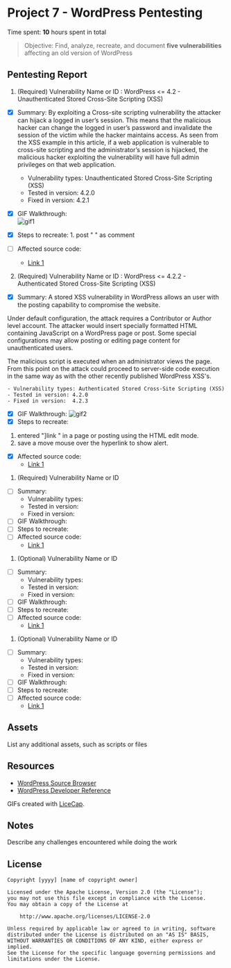 # Project 7 - WordPress Pentesting

Time spent: **10** hours spent in total

> Objective: Find, analyze, recreate, and document **five vulnerabilities** affecting an old version of WordPress

## Pentesting Report

1. (Required) Vulnerability Name or ID  : WordPress <= 4.2 - Unauthenticated Stored Cross-Site Scripting (XSS)
  - [x] Summary: 
By exploiting a Cross-site scripting vulnerability the attacker can
hijack a logged in user’s session. This means that the malicious
hacker can change the logged in user’s password and invalidate the
session of the victim while the hacker maintains access. As seen from
the XSS example in this article, if a web application is vulnerable to
cross-site scripting and the administrator’s session is hijacked, the
malicious hacker exploiting the vulnerability will have full admin
privileges on that web application.
    - Vulnerability types:    Unauthenticated Stored Cross-Site Scripting (XSS)
    - Tested in version: 4.2.0
    - Fixed in version: 4.2.1
  - [x] GIF Walkthrough:  
  ![gif1](https://imgur.com/a/nEKiWlx)
  - [x] Steps to recreate: 
        1. post " <a title='x onmouseover=alert(unescape(/hello%20world/.source))
style=position:absolute;left:0;top:0;width:5000px;height:5000px
 AAAAAAAAAAAA [64 kb] ...'></a> " as comment
 
  - [ ] Affected source code:
    - [Link 1](https://core.trac.wordpress.org/browser/tags/version/src/source_file.php)
    
2. (Required) Vulnerability Name or ID : WordPress <= 4.2.2 - Authenticated Stored Cross-Site Scripting (XSS)
  - [x] Summary: A stored XSS vulnerability in WordPress allows an user with the posting capability to compromise the website.

Under default configuration, the attack requires a Contributor or Author level account. The attacker would insert specially formatted HTML containing JavaScript on a WordPress page or post. Some special configurations may allow posting or editing page content for unauthenticated users.

The malicious script is executed when an administrator views the page. From this point on the attack could proceed to server-side code execution in the same way as with the other recently published WordPress XSS's.

    - Vulnerability types: Authenticated Stored Cross-Site Scripting (XSS)
    - Tested in version: 4.2.0
    - Fixed in version:  4.2.3
  - [x] GIF Walkthrough: 
  ![gif2](https://imgur.com/a/U65Gbiz)
  - [x] Steps to recreate: 
  1.  entered "<a href="[caption code=">]</a><a title=" onmouseover=alert('test')  ">link</a>
" in a page or posting using the HTML edit mode. 
  2. save a move mouse over the hyperlink to show alert.
  
  - [x] Affected source code:
    - [Link 1](https://codex.wordpress.org/Version_4.2.3)
1. (Required) Vulnerability Name or ID
  - [ ] Summary: 
    - Vulnerability types:
    - Tested in version:
    - Fixed in version: 
  - [ ] GIF Walkthrough: 
  - [ ] Steps to recreate: 
  - [ ] Affected source code:
    - [Link 1](https://core.trac.wordpress.org/browser/tags/version/src/source_file.php)
1. (Optional) Vulnerability Name or ID
  - [ ] Summary: 
    - Vulnerability types:
    - Tested in version:
    - Fixed in version: 
  - [ ] GIF Walkthrough: 
  - [ ] Steps to recreate: 
  - [ ] Affected source code:
    - [Link 1](https://core.trac.wordpress.org/browser/tags/version/src/source_file.php)
1. (Optional) Vulnerability Name or ID
  - [ ] Summary: 
    - Vulnerability types:
    - Tested in version:
    - Fixed in version: 
  - [ ] GIF Walkthrough: 
  - [ ] Steps to recreate: 
  - [ ] Affected source code:
    - [Link 1](https://core.trac.wordpress.org/browser/tags/version/src/source_file.php) 

## Assets

List any additional assets, such as scripts or files

## Resources

- [WordPress Source Browser](https://core.trac.wordpress.org/browser/)
- [WordPress Developer Reference](https://developer.wordpress.org/reference/)

GIFs created with [LiceCap](http://www.cockos.com/licecap/).

## Notes

Describe any challenges encountered while doing the work

## License

    Copyright [yyyy] [name of copyright owner]

    Licensed under the Apache License, Version 2.0 (the "License");
    you may not use this file except in compliance with the License.
    You may obtain a copy of the License at

        http://www.apache.org/licenses/LICENSE-2.0

    Unless required by applicable law or agreed to in writing, software
    distributed under the License is distributed on an "AS IS" BASIS,
    WITHOUT WARRANTIES OR CONDITIONS OF ANY KIND, either express or implied.
    See the License for the specific language governing permissions and
    limitations under the License.
